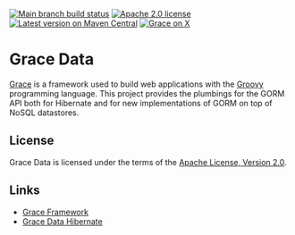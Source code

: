 [![Main branch build status](https://github.com/graceframework/grace-data/workflows/Grace%20CI/badge.svg?style=flat)](https://github.com/graceframework/grace-data/actions?query=workflow%3A%Grace+CI%22)
[![Apache 2.0 license](https://img.shields.io/badge/License-APACHE%202.0-green.svg?logo=APACHE&style=flat)](https://opensource.org/licenses/Apache-2.0)
[![Latest version on Maven Central](https://img.shields.io/maven-central/v/org.graceframework/grace-datastore-core.svg?label=Maven%20Central&logo=apache-maven&style=flat)](https://search.maven.org/search?q=g:org.graceframework)
[![Grace on X](https://img.shields.io/twitter/follow/graceframework?style=social)](https://twitter.com/graceframework)

# Grace Data

[Grace](https://github.com/graceframework/grace-framework) is a framework used to build web applications with the [Groovy](https://groovy-lang.org/) programming language. This project provides the plumbings for the GORM API both for Hibernate and for new implementations of GORM on top of NoSQL datastores.

## License

Grace Data is licensed under the terms of the [Apache License, Version 2.0](https://www.apache.org/licenses/LICENSE-2.0.html).

## Links

- [Grace Framework](https://github.com/graceframework/grace-framework)
- [Grace Data Hibernate](https://github.com/graceframework/grace-data-hibernate)